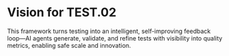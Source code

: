 # Vision for TEST.02

This framework turns testing into an intelligent, self-improving feedback loop—AI agents generate, validate, and refine tests with visibility into quality metrics, enabling safe scale and innovation.
